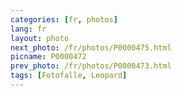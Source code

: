 ```yaml
---
categories: [fr, photos]
lang: fr
layout: photo
next_photo: /fr/photos/P0000475.html
picname: P0000472
prev_photo: /fr/photos/P0000473.html
tags: [Fotofalle, Leopard]
---
```

